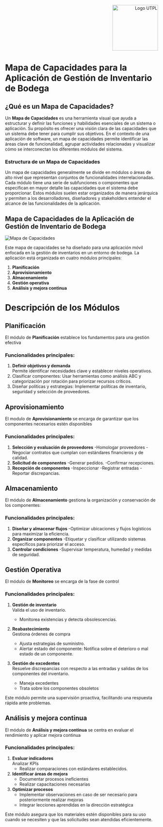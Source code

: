 <p align="right">
  <img src="https://i.postimg.cc/13qQdqZs/utpllogo.png" alt="Logo UTPL" width="150"/>
</p>


# Mapa de Capacidades para la Aplicación de Gestión de Inventario de Bodega

## ¿Qué es un Mapa de Capacidades?

Un **Mapa de Capacidades** es una herramienta visual que ayuda a estructurar y definir las funciones y habilidades esenciales de un sistema o aplicación. Su propósito es ofrecer una visión clara de las capacidades que un sistema debe tener para cumplir sus objetivos. En el contexto de una aplicación de software, un mapa de capacidades permite identificar las áreas clave de funcionalidad, agrupar actividades relacionadas y visualizar cómo se interconectan los diferentes módulos del sistema.

### Estructura de un Mapa de Capacidades

Un mapa de capacidades generalmente se divide en módulos o áreas de alto nivel que representan conjuntos de funcionalidades interrelacionadas. Cada módulo tiene una serie de subfunciones o componentes que especifican en mayor detalle las capacidades que el sistema debe proporcionar. Estos módulos suelen estar organizados de manera jerárquica y permiten a los desarrolladores, diseñadores y stakeholders entender el alcance de las funcionalidades de la aplicación.

## Mapa de Capacidades de la Aplicación de Gestión de Inventario de Bodega
![Mapa de Capacidades](https://github.com/user-attachments/assets/4fdeb705-1267-4573-98a1-1c0a738bf384)





Este mapa de capacidades se ha diseñado para una aplicación móvil enfocada en la gestión de inventarios en un entorno de bodega. La aplicación está organizada en cuatro módulos principales:

1. **Planificación**
2. **Aprovisionamiento**
3. **Almacenamiento**
4. **Gestión operativa**
5. **Análisis y mejora continua**

# Descripción de los Módulos

## Planificación

El módulo de **Planificación** establece los fundamentos para una gestión efectiva

### Funcionalidades principales:
1. **Definir objetivos y demanda**  
   Permite identificar necesidades clave y establecer niveles operativos.  
2. Clasificar componentes: Usar herramientas como análisis ABC y categorización por rotación para priorizar recursos críticos.
3. Diseñar políticas y estrategias: Implementar políticas de inventario, seguridad y selección de proveedores.

## Aprovisionamiento  
El modulo de **Aprovisionamiento** se encarga de garantizar que los componentes necesarios estén disponibles

### Funcionalidades principales: 
1. **Selección y evaluación de proveedores**
   -Homologar proveedores
   -Negociar contratos que cumplan con estándares financieros y de calidad.  
3. **Solicitud de componentes**
   -Generar pedidos.
   -Confirmar recepciones.  
4. **Recepción de componentes**
   -Inspeccionar
   -Registrar entradas
   -Reportar discrepancias.

## Almacenamiento

El módulo de **Almacenamiento** gestiona la organización y conservación de los componentes:

### Funcionalidades principales:
1. **Diseñar y almacenar flujos**
   -Optimizar ubicaciones y flujos logísticos para maximizar la eficiencia.
2. **Organizar componentes**
   -Etiquetar y clasificar utilizando sistemas específicos para priorizar el acceso.
3. **Controlar condiciones**
   -Supervisar temperatura, humedad y medidas de seguridad.

## Gestión Operativa

El módulo de **Monitoreo** se encarga de la fase de control

### Funcionalidades principales:
1. **Gestión de inventario**  
   Valida el uso de inventario.  
   - Monitorea existencias y detecta obsolescencias.
2. **Reabastecimiento**  
   Gestiona órdenes de compra  
   - Ajusta estrategias de suministro.  
   - Alertar estado del componente: Notifica sobre el deterioro o mal estado de un componente.  

3. **Gestión de excedentes**  
   Resuelve discrepancias con respecto a las entradas y salidas de los componentes del inventario.  
   - Maneja excedentes  
   - Trata sobre los componentes obsoletos  

Este módulo permite una supervisión proactiva, facilitando una respuesta rápida ante problemas.



## Análisis y mejora continua 

El módulo de **Análisis y mejora continua** se centra en evaluar el rendimiento y aplicar mejora continua
### Funcionalidades principales:
1. **Evaluar indicadores**  
   Analizar KPIs
   - Realizar comparaciones con estándares establecidos.
2. **Identificar áreas de mejora**
   - Documentar procesos ineficientes
   - Realizar capacitaciones necesarias
3. **Optimizar procesos**
   - Implementar observaciones en caso de ser necesario para posteriormente realizar mejoras
   - Integrar lecciones aprendidas en la dirección estratégica

Este módulo asegura que los materiales estén disponibles para su uso cuando se necesiten y que las solicitudes sean atendidas eficientemente.
